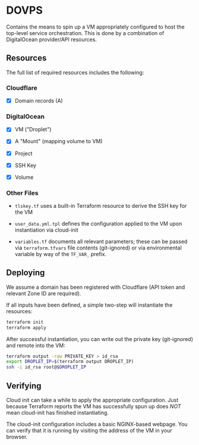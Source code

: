 # DOVPS

Contains the means to spin up a VM appropriately configured to host the top-level service orchestration. This is done by a combination of DigitalOcean provider/API resources.

## Resources

The full list of required resources includes the following:

### Cloudflare

- [x] Domain records (A)

### DigitalOcean

- [x] VM ("Droplet")

- [x] A "Mount" (mapping volume to VM)

- [x] Project

- [x] SSH Key

- [x] Volume

### Other Files

* `tlskey.tf` uses a built-in Terraform resource to derive the SSH key for the VM

* `user_data.yml.tpl` defines the configuration applied to the VM upon instantiation via cloud-init

* `variables.tf` documents all relevant parameters; these can be passed via `terraform.tfvars` file contents (git-ignored) or via environmental variable by way of the `TF_VAR_` prefix.

## Deploying

We assume a domain has been registered with Cloudflare (API token and relevant Zone ID are required).

If all inputs have been defined, a simple two-step will instantiate the resources:

```sh
terraform init
terraform apply
```

After successful instantiation, you can write out the private key (git-ignored) and remote into the VM:

```sh
terraform output -raw PRIVATE_KEY > id_rsa
export DROPLET_IP=$(terraform output DROPLET_IP)
ssh -i id_rsa root@$DROPLET_IP
```

## Verifying

Cloud init can take a while to apply the appropriate configuration. Just because Terraform reports the VM has successfully spun up does *NOT* mean cloud-init has finished instantiating.

The cloud-init configuration includes a basic NGINX-based webpage. You can verify that it is running by visiting the address of the VM in your browser.
